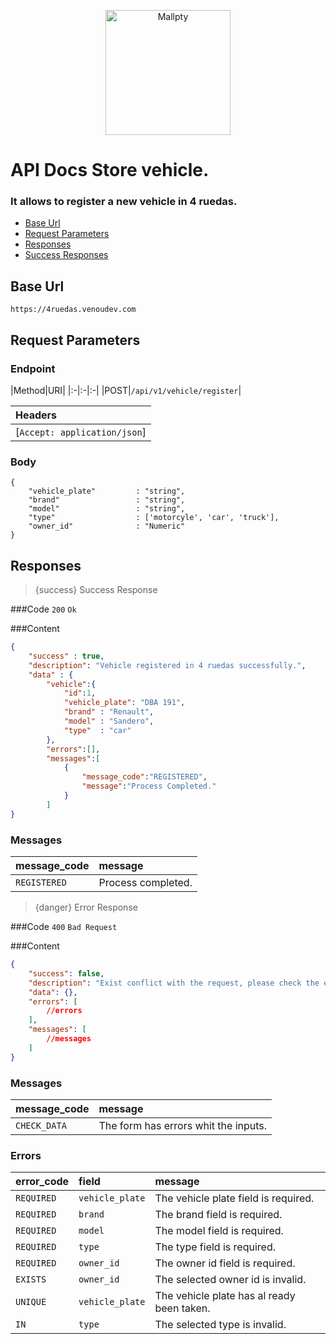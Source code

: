 <p align="center"><a href="https://venoudev.com/"><img src="https://venoudev.com/img/venoudev-2.png" width="200" alt="Mallpty"></a>
</p>

# API Docs Store vehicle.
### It allows to register a new vehicle in 4 ruedas.
- [Base Url](#base_url)
- [Request Parameters](#request_parameters)
- [Responses](#response)
- [Success Responses](#success)

<a name="base_url"></a>
## Base Url

```text
https://4ruedas.venoudev.com
```

<a name="request_parameters"></a>
## Request Parameters

### Endpoint

|Method|URI|
|:-|:-|:-|
|POST|`/api/v1/vehicle/register`|

|Headers|
|:-|
|[`Accept: application/json`]|

### Body 

```text
{
    "vehicle_plate"         : "string", 
    "brand"                 : "string",
    "model"                 : "string",
    "type"                  : ['motorcyle', 'car', 'truck'],
    "owner_id"              : "Numeric" 
}
```

<a name="response"></a>

## Responses

<a name="success"></a>

> {success} Success Response

###Code `200` `Ok`

###Content

```json
{
    "success" : true,
    "description": "Vehicle registered in 4 ruedas successfully.",
    "data" : {
        "vehicle":{
            "id":1,
            "vehicle_plate": "DBA 191",
            "brand" : "Renault",
            "model" : "Sandero",
            "type"  : "car"
        },
        "errors":[],
        "messages":[
            {
                "message_code":"REGISTERED", 
                "message":"Process Completed."
            }
        ]
}
```
### Messages

<larecipe-badge type="info" circle icon="fa fa-commenting-o"></larecipe-badge> 

|message_code|message|
|:-|:-|
|`REGISTERED`|Process completed.|


<a name="error"></a>

> {danger} Error Response

###Code `400` `Bad Request`

###Content

```json
{
    "success": false,
    "description": "Exist conflict with the request, please check the errors or messages.",
    "data": {},
    "errors": [
        //errors
    ],
    "messages": [
        //messages
    ]
}
``` 

### Messages

<larecipe-badge type="info" circle icon="fa fa-commenting-o"></larecipe-badge> 

|message_code|message|
|:-|:-|
|`CHECK_DATA`|The form has errors whit the inputs.|

### Errors

<larecipe-badge type="danger" circle icon="fa fa-exclamation-triangle"></larecipe-badge> 

|error_code|field|message|
|:-|:-|:-|
|`REQUIRED`|`vehicle_plate`|The vehicle plate field is required.|
|`REQUIRED`|`brand`|The brand field is required.|
|`REQUIRED`|`model`|The model field is required.|
|`REQUIRED`|`type`|The type field is required.|
|`REQUIRED`|`owner_id`|The owner id field is required.|
|`EXISTS`|`owner_id`|The selected owner id is invalid.|
|`UNIQUE`|`vehicle_plate`|The vehicle plate has al ready been taken.|
|`IN`|`type`|The selected type is invalid.|



